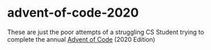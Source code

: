 # advent-of-code-2020

These are just the poor attempts of a struggling CS Student trying to complete the annual [Advent of Code](https://adventofcode.com/2020) (2020 Edition)

